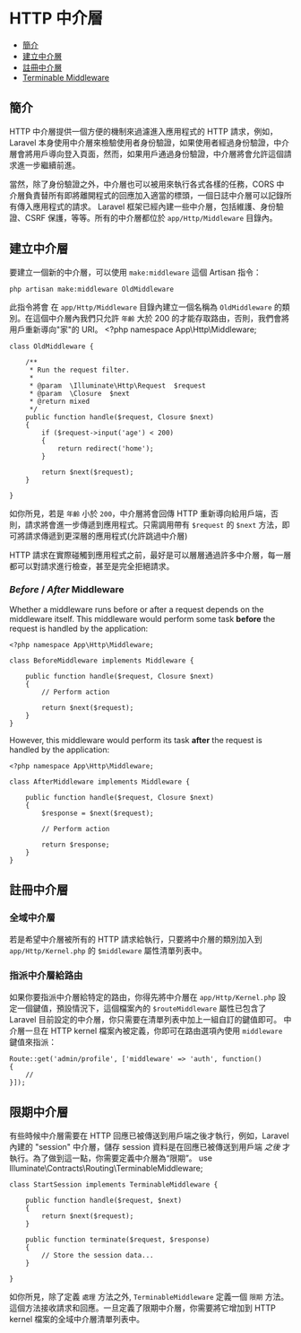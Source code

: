 # HTTP 中介層

- [簡介](#introduction)
- [建立中介層](#defining-middleware)
- [註冊中介層](#registering-middleware)
- [Terminable Middleware](#terminable-middleware)

<a name="introduction"></a>
## 簡介

HTTP 中介層提供一個方便的機制來過濾進入應用程式的 HTTP 請求，例如，Laravel 本身使用中介層來檢驗使用者身份驗證，如果使用者經過身份驗證，中介層會將用戶導向登入頁面，然而，如果用戶通過身份驗證，中介層將會允許這個請求進一步繼續前進。

當然，除了身份驗證之外，中介層也可以被用來執行各式各樣的任務，CORS 中介層負責替所有即將離開程式的回應加入適當的標頭，一個日誌中介層可以記錄所有傳入應用程式的請求。
Laravel 框架已經內建一些中介層，包括維護、身份驗證、CSRF 保護，等等。所有的中介層都位於 `app/Http/Middleware` 目錄內。

<a name="defining-middleware"></a>
## 建立中介層

要建立一個新的中介層，可以使用 `make:middleware` 這個 Artisan 指令：

	php artisan make:middleware OldMiddleware

此指令將會 在 `app/Http/Middleware` 目錄內建立一個名稱為 `OldMiddleware` 的類別。在這個中介層內我們只允許 `年齡` 大於 200 的才能存取路由，否則，我們會將用戶重新導向"家"的 URI。
	<?php namespace App\Http\Middleware;

	class OldMiddleware {

		/**
		 * Run the request filter.
		 *
		 * @param  \Illuminate\Http\Request  $request
		 * @param  \Closure  $next
		 * @return mixed
		 */
		public function handle($request, Closure $next)
		{
			if ($request->input('age') < 200)
			{
				return redirect('home');
			}

			return $next($request);
		}

	}

如你所見，若是 `年齡` 小於 `200`，中介層將會回傳 HTTP 重新導向給用戶端，否則，請求將會進一步傳遞到應用程式。只需調用帶有 `$request` 的 `$next` 方法，即可將請求傳遞到更深層的應用程式(允許跳過中介層)

HTTP 請求在實際碰觸到應用程式之前，最好是可以層層通過許多中介層，每一層都可以對請求進行檢查，甚至是完全拒絕請求。

### *Before* / *After* Middleware

Whether a middleware runs before or after a request depends on the middleware itself. This middleware would perform some task **before** the request is handled by the application:

	<?php namespace App\Http\Middleware;

	class BeforeMiddleware implements Middleware {

		public function handle($request, Closure $next)
		{
			// Perform action

			return $next($request);
		}
	}

However, this middleware would perform its task **after** the request is handled by the application:

	<?php namespace App\Http\Middleware;

	class AfterMiddleware implements Middleware {

		public function handle($request, Closure $next)
		{
			$response = $next($request);

			// Perform action

			return $response;
		}
	}

<a name="registering-middleware"></a>
## 註冊中介層

### 全域中介層

若是希望中介層被所有的 HTTP 請求給執行，只要將中介層的類別加入到 `app/Http/Kernel.php` 的 `$middleware` 屬性清單列表中。

### 指派中介層給路由

如果你要指派中介層給特定的路由，你得先將中介層在 `app/Http/Kernel.php` 設定一個鍵值，預設情況下，這個檔案內的 `$routeMiddleware` 屬性已包含了 Laravel 目前設定的中介層，你只需要在清單列表中加上一組自訂的鍵值即可。
中介層一旦在 HTTP kernel 檔案內被定義，你即可在路由選項內使用 `middleware` 鍵值來指派：

	Route::get('admin/profile', ['middleware' => 'auth', function()
	{
		//
	}]);

<a name="terminable-middleware"></a>
## 限期中介層

有些時候中介層需要在 HTTP 回應已被傳送到用戶端之後才執行，例如，Laravel 內建的 "session" 中介層，儲存 session 資料是在回應已被傳送到用戶端 _之後_ 才執行。為了做到這一點，你需要定義中介層為“限期”。
	use Illuminate\Contracts\Routing\TerminableMiddleware;

	class StartSession implements TerminableMiddleware {

		public function handle($request, $next)
		{
			return $next($request);
		}

		public function terminate($request, $response)
		{
			// Store the session data...
		}

	}

如你所見，除了定義 `處理` 方法之外, `TerminableMiddleware` 定義一個 `限期` 方法。這個方法接收請求和回應。一旦定義了限期中介層，你需要將它增加到 HTTP kernel 檔案的全域中介層清單列表中。
